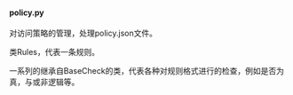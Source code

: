 #### policy.py
对访问策略的管理，处理policy.json文件。

类Rules，代表一条规则。

一系列的继承自BaseCheck的类，代表各种对规则格式进行的检查，例如是否为真，与或非逻辑等。
